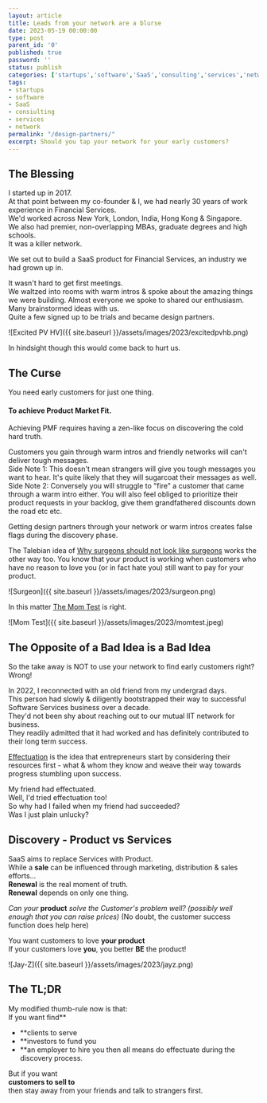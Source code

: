 ```yaml
---
layout: article
title: Leads from your network are a blurse
date: 2023-05-19 00:00:00
type: post
parent_id: '0'
published: true
password: ''
status: publish
categories: ['startups','software','SaaS','consulting','services','network']
tags:
- startups
- software
- SaaS
- consiulting
- services
- network
permalink: "/design-partners/"
excerpt: Should you tap your network for your early customers?
---
```


## The Blessing

I started up in 2017.   
At that point between my co-founder & I, we had nearly 30 years of work experience in Financial Services.   
We'd worked across New York, London, India, Hong Kong & Singapore.   
We also had premier, non-overlapping MBAs, graduate degrees and high schools.   
It was a killer network.   
   
We set out to build a SaaS product for Financial Services, an industry we had grown up in.   
   
It wasn't hard to get first meetings.    
We waltzed into rooms with warm intros & spoke about the amazing things we were building.
Almost everyone we spoke to shared our enthusiasm. Many brainstormed ideas with us.   
Quite a few signed up to be trials and became design partners.   

![Excited PV HV]({{ site.baseurl }}/assets/images/2023/excitedpvhb.png)
   
In hindsight though this would come back to hurt us.      
   
## The Curse
   
You need early customers for just one thing.   
   
#### To achieve Product Market Fit.   
  
Achieving PMF requires having a zen-like focus on discovering the cold hard truth.   

Customers you gain through warm intros and friendly networks will can't deliver tough messages.  
Side Note 1: This doesn't mean strangers will give you tough messages you want to hear. It's quite likely that they will sugarcoat their messages as well.  
Side Note 2: Conversely you will struggle to "fire" a customer that came through a warm intro either. You will also feel obliged to prioritize their product requests in your backlog, give them grandfathered discounts down the road etc etc.     

Getting design partners through your network or warm intros creates false flags during the discovery phase.  

The Talebian idea of [Why surgeons should not look like surgeons](https://medium.com/incerto/surgeons-should-notlook-like-surgeons-23b0e2cf6d52) works the other way too. You know that your product is working when customers who have no reason to love you (or in fact hate you) still want to pay for your product.  
   
![Surgeon]({{ site.baseurl }}/assets/images/2023/surgeon.png)

In this matter [The Mom Test](https://www.momtestbook.com/) is right.  

![Mom Test]({{ site.baseurl }}/assets/images/2023/momtest.jpeg)

## The Opposite of a Bad Idea is a Bad Idea

So the take away is NOT to use your network to find early customers right?  
Wrong!  

In 2022, I reconnected with an old friend from my undergrad days.  
This person had slowly & diligently bootstrapped their way to successful Software Services business over a decade.  
They'd not been shy about reaching out to our mutual IIT network for business.  
They readily admitted that it had worked and has definitely contributed to their long term success.   

[Effectuation](https://entrepreneurshiptheories.blogspot.com/2017/08/sarasvathy-effectuation-theory.html) is the idea that entrepreneurs start by considering their resources first - what & whom they know and weave their way towards progress stumbling upon success.   

My friend had effectuated.   
Well, I'd tried effectuation too!   
So why had I failed when my friend had succeeded?  
Was I just plain unlucky?  

## Discovery - Product vs Services

SaaS aims to replace Services with Product.    
While a **sale** can be influenced through marketing, distribution & sales efforts...   
**Renewal** is the real moment of truth.   
**Renewal** depends on only one thing.   

*Can your* **product** *solve the Customer's problem well? (possibly well enough that you can raise prices)*
(No doubt, the customer success function does help here)  

You want customers to love **your product**  
If your customers love **you**, you better **BE** the product!

![Jay-Z]({{ site.baseurl }}/assets/images/2023/jayz.png)

## The TL;DR   

My modified thumb-rule now is that:    
If you want find**   
 - **clients to serve
 - **investors to fund you
 - **an employer to hire you
then all means do effectuate during the discovery process.     

But if you want   
**customers to sell to**   
then stay away from your friends and talk to strangers first.    
